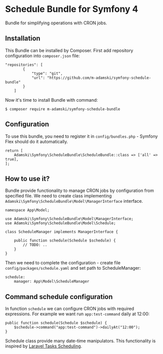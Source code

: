 # Schedule Bundle for Symfony 4

Bundle for simplifying operations with CRON jobs.

## Installation

This Bundle can be installed by Composer. First add repository configuration into ``composer.json`` file:

```
"repositories": [
        {
            "type": "git",
            "url": "https://github.com/m-adamski/symfony-schedule-bundle"
        }
    ]
```

Now it's time to install Bundle with command:
```
$ composer require m-adamski/symfony-schedule-bundle
```

## Configuration

To use this bundle, you need to register it in ``config/bundles.php`` - Symfony Flex should do it automatically.

```(php)
return [
    Adamski\Symfony\ScheduleBundle\ScheduleBundle::class => ['all' => true],
];
```

## How to use it?

Bundle provide functionality to manage CRON jobs by configuration from specified file.
We need to create class implementing ``Adamski\Symfony\ScheduleBundle\Model\ManagerInterface`` interface.

```(php)
namespace App\Model;

use Adamski\Symfony\ScheduleBundle\Model\ManagerInterface;
use Adamski\Symfony\ScheduleBundle\Model\Schedule;

class ScheduleManager implements ManagerInterface {

    public function schedule(Schedule $schedule) {
        // TODO: ..
    }
}
```

Then we need to complete the configuration - create file ``config/packages/schedule.yaml`` and set path to ScheduleManager:

```(yaml)
schedule:
    manager: App\Model\ScheduleManager
```

## Command schedule configuration

In function ``schedule`` we can configure CRON jobs with required expressions.
For example we want run ``app:test-command`` daily at 12:00:

```(php)
public function schedule(Schedule $schedule) {
    $schedule->command("app:test-command")->dailyAt("12:00");
}
```

Schedule class provide many date-time manipulators. This functionality is inspired by [Laravel Tasks Scheduling](https://laravel.com/docs/5.6/scheduling).
